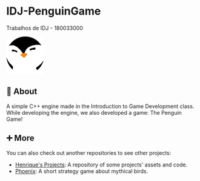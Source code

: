 # IDJ-PenguinGame
Trabalhos de IDJ - 180033000

![Logo](https://github.com/HenriqueMorae/IDJ-PenguinGame/blob/main/Trabalhos/T2/img/penguinface.png)

## 🐧 About
A simple C++ engine made in the Introduction to Game Development class. While developing the engine, we also developed a game: The Penguin Game!

## ➕ More
You can also check out another repositories to see other projects:
  - [Henrique's Projects](https://github.com/HenriqueMorae/henrique-s-projects): A repository of some projects' assets and code.
  - [Phoenix](https://github.com/HenriqueMorae/fenix): A short strategy game about mythical birds.
